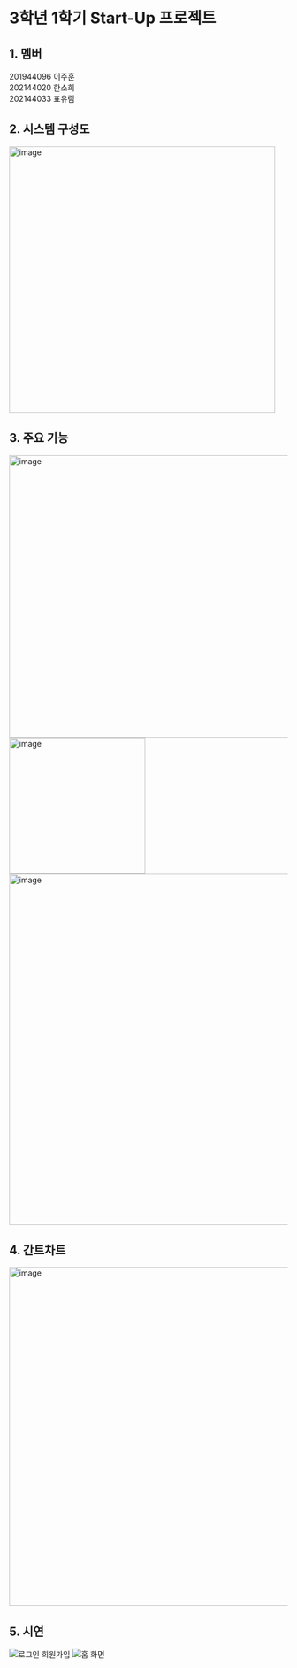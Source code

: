 # 3학년 1학기 Start-Up 프로젝트

## 1. 멤버<br>
201944096 이주훈<br>
202144020 한소희<br>
202144033 표유림<br>

## 2. 시스템 구성도
<img width="481" alt="image" src="https://github.com/Inhatc-StartUp/FillUpNow_Application/assets/86885227/574e697c-65a6-42cf-a8c2-759e115fa5ce">

## 3. 주요 기능
<img width="510" alt="image" src="https://github.com/Inhatc-StartUp/FillUpNow_Application/assets/86885227/e870ffe9-9f7e-4b41-9b68-5820e2d48430">
<img width="246" alt="image" src="https://github.com/Inhatc-StartUp/FillUpNow_Application/assets/86885227/cb01f73c-b19d-4664-bf3e-e8b4028aaecb">
<img width="634" alt="image" src="https://github.com/Inhatc-StartUp/FillUpNow_Application/assets/86885227/cb0e36b9-b908-4343-b269-c542297596ce">

## 4. 간트차트
<img width="612" alt="image" src="https://github.com/Inhatc-StartUp/FillUpNow_Application/assets/86885227/342de845-7fa3-45a5-9e9f-0de2620072fa">

## 5. 시연
![로그인 회원가입](https://github.com/Inhatc-StartUp/FillUpNow_Application/assets/86885227/73e55e6d-5f7d-4674-8aa8-be301098447b)
![홈 화면](https://github.com/Inhatc-StartUp/FillUpNow_Application/assets/86885227/127ee401-6539-4d53-805d-6bc711a73962)



